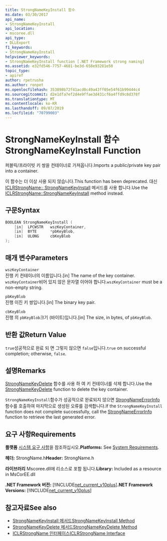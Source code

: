 ```yaml
---
title: StrongNameKeyInstall 함수
ms.date: 03/30/2017
api_name:
- StrongNameKeyInstall
api_location:
- mscoree.dll
api_type:
- DLLExport
f1_keywords:
- StrongNameKeyInstall
helpviewer_keywords:
- StrongNameKeyInstall function [.NET Framework strong naming]
ms.assetid: e32fd546-7757-4681-be3d-658e93281e50
topic_type:
- apiref
author: rpetrusha
ms.author: ronpet
ms.openlocfilehash: 353898b72f41acd0c49a43ff05e54f61b99444c4
ms.sourcegitcommit: d2e1dfa7ef2d4e9ffae3d431cf6a4ffd9c8d378f
ms.translationtype: MT
ms.contentlocale: ko-KR
ms.lasthandoff: 09/07/2019
ms.locfileid: "70799003"
---
```

# <a name="strongnamekeyinstall-function"></a><span data-ttu-id="234c9-102">StrongNameKeyInstall 함수</span><span class="sxs-lookup"><span data-stu-id="234c9-102">StrongNameKeyInstall Function</span></span>

<span data-ttu-id="234c9-103">퍼블릭/프라이빗 키 쌍을 컨테이너로 가져옵니다.</span><span class="sxs-lookup"><span data-stu-id="234c9-103">Imports a public/private key pair into a container.</span></span>

<span data-ttu-id="234c9-104">이 함수는 더 이상 사용 되지 않습니다.</span><span class="sxs-lookup"><span data-stu-id="234c9-104">This function has been deprecated.</span></span> <span data-ttu-id="234c9-105">대신 [ICLRStrongName:: StrongNameKeyInstall](../hosting/iclrstrongname-strongnamekeyinstall-method.md) 메서드를 사용 합니다.</span><span class="sxs-lookup"><span data-stu-id="234c9-105">Use the [ICLRStrongName::StrongNameKeyInstall](../hosting/iclrstrongname-strongnamekeyinstall-method.md) method instead.</span></span>

## <a name="syntax"></a><span data-ttu-id="234c9-106">구문</span><span class="sxs-lookup"><span data-stu-id="234c9-106">Syntax</span></span>

```cpp
BOOLEAN StrongNameKeyInstall (
    [in]  LPCWSTR   wszKeyContainer,
    [in]  BYTE      *pbKeyBlob,
    [in]  ULONG     cbKeyBlob
);
```

## <a name="parameters"></a><span data-ttu-id="234c9-107">매개 변수</span><span class="sxs-lookup"><span data-stu-id="234c9-107">Parameters</span></span>

`wszKeyContainer`\
<span data-ttu-id="234c9-108">진행 키 컨테이너의 이름입니다.</span><span class="sxs-lookup"><span data-stu-id="234c9-108">[in] The name of the key container.</span></span> <span data-ttu-id="234c9-109">`wszKeyContainer`비어 있지 않은 문자열 이어야 합니다.</span><span class="sxs-lookup"><span data-stu-id="234c9-109">`wszKeyContainer` must be a non-empty string.</span></span>

`pbKeyBlob`\
<span data-ttu-id="234c9-110">진행 이진 키 쌍입니다.</span><span class="sxs-lookup"><span data-stu-id="234c9-110">[in] The binary key pair.</span></span>

`cbKeyBlob`\
<span data-ttu-id="234c9-111">진행 의 `pbKeyBlob`크기 (바이트)입니다.</span><span class="sxs-lookup"><span data-stu-id="234c9-111">[in] The size, in bytes, of `pbKeyBlob`.</span></span>

## <a name="return-value"></a><span data-ttu-id="234c9-112">반환 값</span><span class="sxs-lookup"><span data-stu-id="234c9-112">Return Value</span></span>

<span data-ttu-id="234c9-113">`true`성공적으로 완료 되 면 그렇지 않으면 `false`입니다.</span><span class="sxs-lookup"><span data-stu-id="234c9-113">`true` on successful completion; otherwise, `false`.</span></span>

## <a name="remarks"></a><span data-ttu-id="234c9-114">설명</span><span class="sxs-lookup"><span data-stu-id="234c9-114">Remarks</span></span>

<span data-ttu-id="234c9-115">[StrongNameKeyDelete](strongnamekeydelete-function.md) 함수를 사용 하 여 키 컨테이너를 삭제 합니다.</span><span class="sxs-lookup"><span data-stu-id="234c9-115">Use the [StrongNameKeyDelete](strongnamekeydelete-function.md) function to delete the key container.</span></span>

<span data-ttu-id="234c9-116">`StrongNameKeyInstall`함수가 성공적으로 완료되지 않으면 [StrongNameErrorInfo](strongnameerrorinfo-function.md) 함수를 호출하여 마지막으로 생성된 오류를 검색합니다.</span><span class="sxs-lookup"><span data-stu-id="234c9-116">If the `StrongNameKeyInstall` function does not complete successfully, call the [StrongNameErrorInfo](strongnameerrorinfo-function.md) function to retrieve the last generated error.</span></span>

## <a name="requirements"></a><span data-ttu-id="234c9-117">요구 사항</span><span class="sxs-lookup"><span data-stu-id="234c9-117">Requirements</span></span>

<span data-ttu-id="234c9-118">**플랫폼** [시스템 요구 사항](../../get-started/system-requirements.md)을 참조하십시오.</span><span class="sxs-lookup"><span data-stu-id="234c9-118">**Platforms:** See [System Requirements](../../get-started/system-requirements.md).</span></span>

<span data-ttu-id="234c9-119">**헤더:** StrongName.h</span><span class="sxs-lookup"><span data-stu-id="234c9-119">**Header:** StrongName.h</span></span>

<span data-ttu-id="234c9-120">**라이브러리** Mscoree.dll에 리소스로 포함 됩니다.</span><span class="sxs-lookup"><span data-stu-id="234c9-120">**Library:** Included as a resource in MsCorEE.dll</span></span>

<span data-ttu-id="234c9-121">**.NET Framework 버전:** [!INCLUDE[net_current_v10plus](../../../../includes/net-current-v10plus-md.md)]</span><span class="sxs-lookup"><span data-stu-id="234c9-121">**.NET Framework Versions:** [!INCLUDE[net_current_v10plus](../../../../includes/net-current-v10plus-md.md)]</span></span>

## <a name="see-also"></a><span data-ttu-id="234c9-122">참고자료</span><span class="sxs-lookup"><span data-stu-id="234c9-122">See also</span></span>

- [<span data-ttu-id="234c9-123">StrongNameKeyInstall 메서드</span><span class="sxs-lookup"><span data-stu-id="234c9-123">StrongNameKeyInstall Method</span></span>](../hosting/iclrstrongname-strongnamekeyinstall-method.md)
- [<span data-ttu-id="234c9-124">StrongNameKeyDelete 메서드</span><span class="sxs-lookup"><span data-stu-id="234c9-124">StrongNameKeyDelete Method</span></span>](../hosting/iclrstrongname-strongnamekeydelete-method.md)
- [<span data-ttu-id="234c9-125">ICLRStrongName 인터페이스</span><span class="sxs-lookup"><span data-stu-id="234c9-125">ICLRStrongName Interface</span></span>](../hosting/iclrstrongname-interface.md)

